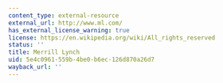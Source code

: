 ```yaml
---
content_type: external-resource
external_url: http://www.ml.com/
has_external_license_warning: true
license: https://en.wikipedia.org/wiki/All_rights_reserved
status: ''
title: Merrill Lynch
uid: 5e4c0961-559b-4be0-b6ec-126d870a26d7
wayback_url: ''
---
```

